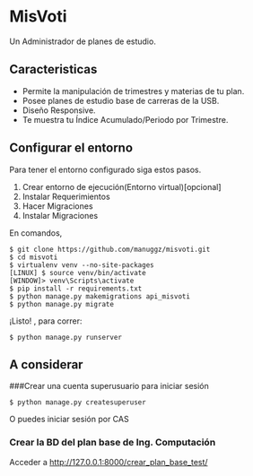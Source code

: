 # MisVoti

Un Administrador de planes de estudio.

## Caracteristicas

- Permite la manipulación de trimestres y materias de tu plan.
- Posee planes de estudio base de carreras de la USB.
- Diseño Responsive.
- Te muestra tu Índice Acumulado/Periodo por Trimestre.

## Configurar el entorno

Para tener el entorno configurado siga estos pasos.
1. Crear entorno de ejecución(Entorno virtual)[opcional]
2. Instalar Requerimientos
3. Hacer Migraciones
4. Instalar Migraciones

En comandos,

    $ git clone https://github.com/manuggz/misvoti.git
    $ cd misvoti
    $ virtualenv venv --no-site-packages
    [LINUX] $ source venv/bin/activate
    [WINDOW]> venv\Scripts\activate
    $ pip install -r requirements.txt
    $ python manage.py makemigrations api_misvoti
    $ python manage.py migrate

¡Listo! , para correr:

    $ python manage.py runserver

## A considerar

###Crear una cuenta superusuario para iniciar sesión

    $ python manage.py createsuperuser

O puedes iniciar sesión por CAS

### Crear la BD del plan base de Ing. Computación

Acceder a http://127.0.0.1:8000/crear_plan_base_test/

